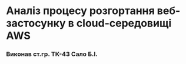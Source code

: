 # Аналіз процесу розгортання веб-застосунку в cloud-середовищі AWS
### Виконав ст.гр. ТК-43 Сало Б.І.
